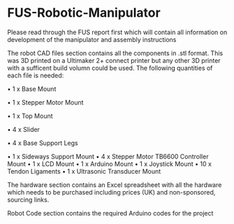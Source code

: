 # FUS-Robotic-Manipulator


Please read through the FUS report first which will contain all information on development of the manipulator and assembly instructions


The robot CAD files section contains all the components in .stl format. This was 3D printed on a Ultimaker 2+ connect printer but any other 3D printer with a sufficent build volumn could be used. The following quantities of each file is needed:

•	1 x Base Mount

•	1 x Stepper Motor Mount

•	1 x Top Mount

•	4 x Slider

•	4 x Base Support Legs

•	1 x Sideways Support Mount
•	4 x Stepper Motor TB6600 Controller Mount
•	1 x LCD Mount
•	1 x Arduino Mount
•	1 x Joystick Mount
•	10 x Tendon Ligaments
•	1 x Ultrasonic Transducer Mount


The hardware section contains an Excel spreadsheet with all the hardware which needs to be purchased including prices (UK) and non-sponsored, sourcing links.


Robot Code section contains the required Arduino codes for the project
